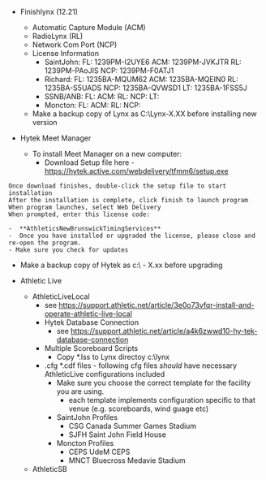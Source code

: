 - Finishlynx (12.21)
  - Automatic Capture Module (ACM)
  - RadioLynx (RL)
  - Network Com Port (NCP)
  - License Information
    - SaintJohn:  FL: 1239PM-I2UYE6 ACM: 1239PM-JVKJTR RL: 1239PM-PAoJIS NCP: 1239PM-F0ATJ1 
    - Richard:    FL: 1235BA-MQUM62 ACM: 1235BA-MQEIN0 RL: 1235BA-S5UADS NCP: 1235BA-QVWSD1 LT: 1235BA-1FSS5J
    - SSNB/ANB:   FL:               ACM:               RL:               NCP:               LT: 
    - Moncton:    FL:               ACM:               RL:               NCP:
  - Make a backup copy of Lynx as C:\Lynx-X.XX before installing new version
    
- Hytek Meet Manager
  - To install Meet Manager on a new computer:
    - Download Setup file here - https://hytek.active.com/webdelivery/tfmm6/setup.exe
```
Once download finishes, double-click the setup file to start installation
After the installation is complete, click finish to launch program
When program launches, select Web Delivery
When prompted, enter this license code:
```
    -  **AthleticsNewBrunswickTimingServices**
    -  Once you have installed or upgraded the license, please close and re-open the program.
    - Make sure you check for updates
  - Make a backup copy of Hytek as c:\ - X.xx before upgrading

- Athletic Live
  - AthleticLiveLocal
    - see https://support.athletic.net/article/3e0o73vfqr-install-and-operate-athletic-live-local 
    - Hytek Database Connection
      - see https://support.athletic.net/article/a4k6zwwd10-hy-tek-database-connection
    - Multiple Scoreboard Scripts
      - Copy *.lss to Lynx directoy c:\lynx
    - .cfg *.cdf files - following cfg files *should* have necessary AthleticLive configurations included
      - Make sure you choose the correct template for the facility you are using.
        - each template implements configuration specific to that venue (e.g. scoreboards, wind guage etc) 
      - SaintJohn Profiles
        - CSG        Canada Summer Games Stadium
        - SJFH       Saint John Field House
      - Moncton Profiles
        - CEPS       UdeM CEPS
        - MNCT       Bluecross Medavie Stadium
  - AthleticSB

